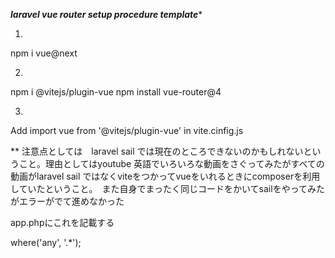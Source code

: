 ***laravel vue router setup procedure template****


1.
npm i vue@next

2.
npm i @vitejs/plugin-vue
npm install vue-router@4

3.
Add 
import vue from '@vitejs/plugin-vue'
in vite.cinfig.js

**
注意点としては　laravel sail では現在のところできないのかもしれないということ。理由としてはyoutube 英語でいろいろな動画をさぐってみたがすべての動画がlaravel sail ではなくviteをつかってvueをいれるときにcomposerを利用していたということ。　また自身でまったく同じコードをかいてsailをやってみたがエラーがでて進めなかった



app.phpにこれを記載する

<?php

use Illuminate\Support\Facades\Route;

Route::get('{any}', function () {
    return view('welcome');
})->where('any', '.*');
